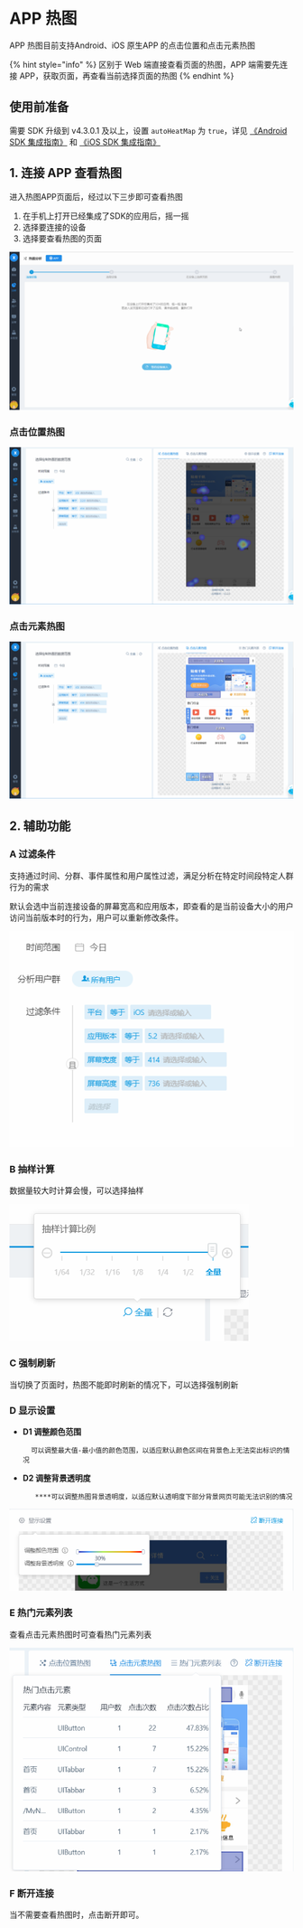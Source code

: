 # APP 热图

APP 热图目前支持Android、iOS 原生APP 的点击位置和点击元素热图

{% hint style="info" %}
区别于 Web 端直接查看页面的热图，APP 端需要先连接 APP，获取页面，再查看当前选择页面的热图
{% endhint %}

## 使用前准备

需要 SDK 升级到 v4.3.0.1 及以上，设置 `autoHeatMap` 为 `true`，详见 [《Android SDK 集成指南》](../../../integration/sdk/android/#she-zhi-re-tu-cai-ji) 和 [《iOS SDK 集成指南》](../../../integration/sdk/ios/#she-zhi-re-tu-cai-ji)

## 1. 连接 APP 查看热图

进入热图APP页面后，经过以下三步即可查看热图

1. 在手机上打开已经集成了SDK的应用后，摇一摇
2. 选择要连接的设备
3. 选择要查看热图的页面

![](../../../.gitbook/assets/app.gif)

### 点击位置热图

![](../../../.gitbook/assets/image%20%28214%29.png)

### 点击元素热图

![](../../../.gitbook/assets/image%20%28119%29.png)

## 2. 辅助功能

### A 过滤条件

支持通过时间、分群、事件属性和用户属性过滤，满足分析在特定时间段特定人群行为的需求

默认会选中当前连接设备的屏幕宽高和应用版本，即查看的是当前设备大小的用户访问当前版本时的行为，用户可以重新修改条件。

![](../../../.gitbook/assets/image%20%28151%29.png)

### B 抽样计算

数据量较大时计算会慢，可以选择抽样

![](../../../.gitbook/assets/image%20%28142%29.png)

### C 强制刷新

当切换了页面时，热图不能即时刷新的情况下，可以选择强制刷新

### D 显示设置

* **D1 调整颜色范围**

        可以调整最大值-最小值的颜色范围，以适应默认颜色区间在背景色上无法突出标识的情况

* **D2 调整背景透明度**

         ****可以调整热图背景透明度，以适应默认透明度下部分背景网页可能无法识别的情况

![](../../../.gitbook/assets/image%20%28166%29.png)

### E 热门元素列表

查看点击元素热图时可查看热门元素列表

![](../../../.gitbook/assets/image%20%28205%29.png)

### F 断开连接

当不需要查看热图时，点击断开即可。



### 

